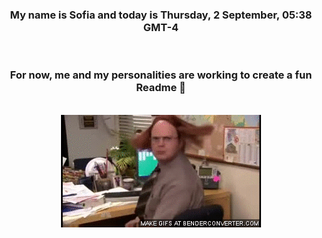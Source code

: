


<div align="center">
<h3 >My name is Sofia and today is Thursday, 2 September, 05:38 GMT-4</h3><br>
<h3 >For now, me and my personalities are working to create a fun Readme 👋
</h3><br>
<img src='img/dwight.gif' alt='working...'/>
</div>
